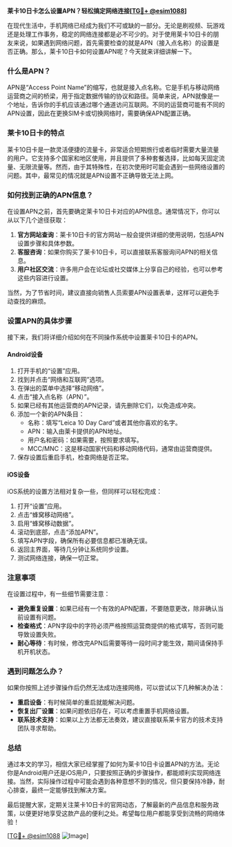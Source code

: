 **莱卡10日卡怎么设置APN？轻松搞定网络连接[[TG💪+ @esim1088](https://t.me/s/esim1088)]**

在现代生活中，手机网络已经成为我们不可或缺的一部分。无论是刷视频、玩游戏还是处理工作事务，稳定的网络连接都是必不可少的。对于使用莱卡10日卡的朋友来说，如果遇到网络问题，首先需要检查的就是APN（接入点名称）的设置是否正确。那么，莱卡10日卡如何设置APN呢？今天就来详细讲解一下。

### 什么是APN？

APN是“Access Point Name”的缩写，也就是接入点名称。它是手机与移动网络运营商之间的桥梁，用于指定数据传输的协议和路径。简单来说，APN就像是一个地址，告诉你的手机应该通过哪个通道访问互联网。不同的运营商可能有不同的APN设置，因此在更换SIM卡或切换网络时，需要确保APN配置正确。

### 莱卡10日卡的特点

莱卡10日卡是一款灵活便捷的流量卡，非常适合短期旅行或者临时需要大量流量的用户。它支持多个国家和地区使用，并且提供了多种套餐选择，比如每天固定流量、无限流量等。然而，由于其特殊性，在初次使用时可能会遇到一些网络设置的问题。其中，最常见的情况就是APN设置不正确导致无法上网。

### 如何找到正确的APN信息？

在设置APN之前，首先要确定莱卡10日卡对应的APN信息。通常情况下，你可以从以下几个途径获取：

1. **官方网站查询**：莱卡10日卡的官方网站一般会提供详细的使用说明，包括APN设置步骤和具体参数。
2. **客服咨询**：如果你购买了莱卡10日卡，可以直接联系客服询问APN的相关信息。
3. **用户社区交流**：许多用户会在论坛或社交媒体上分享自己的经验，也可以参考这些内容进行设置。

当然，为了节省时间，建议直接向销售人员索要APN设置表单，这样可以避免手动查找的麻烦。

### 设置APN的具体步骤

接下来，我们将详细介绍如何在不同操作系统中设置莱卡10日卡的APN。

#### Android设备

1. 打开手机的“设置”应用。
2. 找到并点击“网络和互联网”选项。
3. 在弹出的菜单中选择“移动网络”。
4. 点击“接入点名称（APN）”。
5. 如果已经有其他运营商的APN记录，请先删除它们，以免造成冲突。
6. 添加一个新的APN条目：
   - 名称：填写“Leica 10 Day Card”或者其他你喜欢的名字。
   - APN：输入由莱卡提供的APN地址。
   - 用户名和密码：如果需要，按照要求填写。
   - MCC/MNC：这是移动国家代码和移动网络代码，通常由运营商提供。
7. 保存设置后重启手机，检查网络是否正常。

#### iOS设备

iOS系统的设置方法相对复杂一些，但同样可以轻松完成：

1. 打开“设置”应用。
2. 点击“蜂窝移动网络”。
3. 启用“蜂窝移动数据”。
4. 滚动到底部，点击“添加APN”。
5. 填写APN字段，确保所有必要信息都已准确无误。
6. 返回主界面，等待几分钟让系统同步设置。
7. 测试网络连接，确保一切正常。

### 注意事项

在设置过程中，有一些细节需要注意：

- **避免重复设置**：如果已经有一个有效的APN配置，不要随意更改，除非确认当前设置有问题。
- **检查格式**：APN字段中的字符必须严格按照运营商提供的格式填写，否则可能导致设置失败。
- **耐心等待**：有时候，修改完APN后需要等待一段时间才能生效，期间请保持手机开机状态。

### 遇到问题怎么办？

如果你按照上述步骤操作后仍然无法成功连接网络，可以尝试以下几种解决办法：

- **重启设备**：有时候简单的重启就能解决问题。
- **恢复出厂设置**：如果问题依旧存在，可以考虑重置手机网络设置。
- **联系技术支持**：如果以上方法都无法奏效，建议直接联系莱卡官方的技术支持团队寻求帮助。

### 总结

通过本文的学习，相信大家已经掌握了如何为莱卡10日卡设置APN的方法。无论你是Android用户还是iOS用户，只要按照正确的步骤操作，都能顺利实现网络连接。当然，实际操作过程中可能会遇到各种意想不到的情况，但只要保持冷静，耐心排查，最终一定能够找到解决方案。

最后提醒大家，定期关注莱卡10日卡的官网动态，了解最新的产品信息和服务政策，以便更好地享受这款产品的便利之处。希望每位用户都能享受到流畅的网络体验！

[[TG💪+ @esim1088](https://t.me/s/esim1088) ![Image](https://i.postimg.cc/4NQfJmqS/Snipaste-2025-05-13-00-14-12.png)]